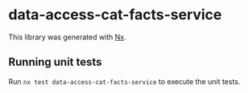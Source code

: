 # data-access-cat-facts-service

This library was generated with [Nx](https://nx.dev).

## Running unit tests

Run `nx test data-access-cat-facts-service` to execute the unit tests.
